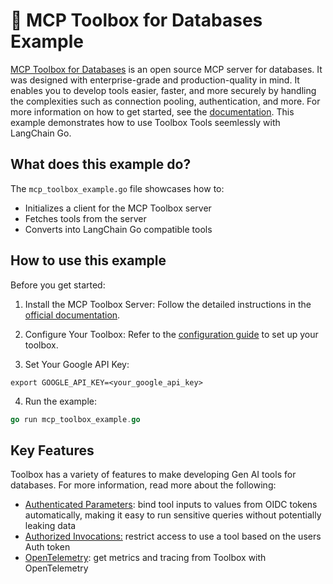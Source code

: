 # 🧰 MCP Toolbox for Databases Example

[MCP Toolbox for Databases](https://github.com/googleapis/genai-toolbox) is an open source MCP server for databases. It was designed with enterprise-grade and production-quality in mind. It enables you to develop tools easier, faster, and more securely by handling the complexities such as connection pooling, authentication, and more.
For more information on how to get started, see the [documentation](https://googleapis.github.io/genai-toolbox/getting-started/).
This example demonstrates how to use  Toolbox Tools seemlessly with LangChain Go.

## What does this example do?

The `mcp_toolbox_example.go` file showcases how to:

- Initializes a client for the MCP Toolbox server
- Fetches tools from the server
- Converts into LangChain Go compatible tools

## How to use this example

Before you get started:

1. Install the MCP Toolbox Server:
  Follow the detailed instructions in the [official documentation](https://googleapis.github.io/genai-toolbox/getting-started/introduction/#installing-the-server).

2. Configure Your Toolbox:
  Refer to the [configuration guide](https://googleapis.github.io/genai-toolbox/getting-started/configure/) to set up your toolbox.

3. Set Your Google API Key:
  ```shell
  export GOOGLE_API_KEY=<your_google_api_key>
  ```

4. Run the example:
  ```go
  go run mcp_toolbox_example.go
  ```

## Key Features

Toolbox has a variety of features to make developing Gen AI tools for databases.
For more information, read more about the following:

* [Authenticated Parameters](https://googleapis.github.io/genai-toolbox/resources/tools/#authenticated-parameters): bind tool inputs to values from OIDC tokens automatically, making it easy to run sensitive queries without potentially leaking data
* [Authorized Invocations:](https://googleapis.github.io/genai-toolbox/resources/tools/#authorized-invocations) restrict access to use a tool based on the users Auth token
* [OpenTelemetry](https://googleapis.github.io/genai-toolbox/how-to/export_telemetry/): get metrics and tracing from Toolbox with OpenTelemetry